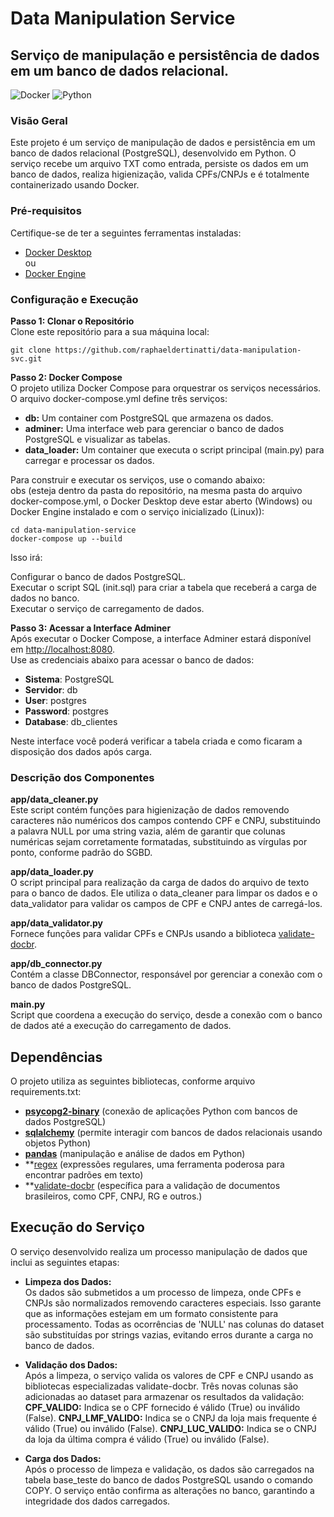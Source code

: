 # Data Manipulation Service
## Serviço de manipulação e persistência de dados em um banco de dados relacional.
![Docker](https://img.shields.io/badge/docker-%230db7ed.svg?style=for-the-badge&logo=docker&logoColor=white)
![Python](https://img.shields.io/badge/python-3670A0?style=for-the-badge&logo=python&logoColor=ffdd54)

### Visão Geral
Este projeto é um serviço de manipulação de dados e persistência em um banco de dados relacional (PostgreSQL), desenvolvido em Python. O serviço recebe um arquivo TXT como entrada, persiste os dados em um banco de dados, realiza higienização, valida CPFs/CNPJs e é totalmente containerizado usando Docker.


### Pré-requisitos

Certifique-se de ter a seguintes ferramentas instaladas:

- [Docker Desktop](https://www.docker.com/get-started)   
  ou  
- [Docker Engine](https://docs.docker.com/engine/install/)

### Configuração e Execução

**Passo 1: Clonar o Repositório**  
Clone este repositório para a sua máquina local:

```
git clone https://github.com/raphaeldertinatti/data-manipulation-svc.git
```
**Passo 2: Docker Compose**  
O projeto utiliza Docker Compose para orquestrar os serviços necessários. O arquivo docker-compose.yml define três serviços:

- **db:** Um container com PostgreSQL que armazena os dados.  
- **adminer:** Uma interface web para gerenciar o banco de dados PostgreSQL e visualizar as tabelas.  
- **data_loader:** Um container que executa o script principal (main.py) para carregar e processar os dados.
  
Para construir e executar os serviços, use o comando abaixo:  
obs (esteja dentro da pasta do repositório, na mesma pasta do arquivo docker-compose.yml, o Docker Desktop deve estar aberto (Windows) ou Docker Engine instalado e com o serviço inicializado (Linux)):  
```
cd data-manipulation-service
docker-compose up --build
```
Isso irá:  

Configurar o banco de dados PostgreSQL.  
Executar o script SQL (init.sql) para criar a tabela que receberá a carga de dados no banco.  
Executar o serviço de carregamento de dados.  

**Passo 3: Acessar a Interface Adminer**  
Após executar o Docker Compose, a interface Adminer estará disponível em [http://localhost:8080](http://localhost:8080).  
Use as credenciais abaixo para acessar o banco de dados:  

- **Sistema**: PostgreSQL
- **Servidor**: db  
- **User**: postgres  
- **Password**: postgres
- **Database**: db_clientes

Neste interface você poderá verificar a tabela criada e como ficaram a disposição dos dados após carga.

### Descrição dos Componentes
**app/data_cleaner.py**  
Este script contém funções para higienização de dados removendo caracteres não numéricos dos campos contendo CPF e CNPJ, substituindo a palavra NULL por uma string vazia, além de garantir que colunas numéricas sejam corretamente formatadas, substituindo as vírgulas por ponto, conforme padrão do SGBD.

**app/data_loader.py**  
O script principal para realização da carga de dados do arquivo de texto para o banco de dados. Ele utiliza o data_cleaner para limpar os dados e o data_validator para validar os campos de CPF e CNPJ antes de carregá-los.

**app/data_validator.py**  
Fornece funções para validar CPFs e CNPJs usando a biblioteca [validate-docbr](https://pypi.org/project/validate-docbr/).

**app/db_connector.py**  
Contém a classe DBConnector, responsável por gerenciar a conexão com o banco de dados PostgreSQL.  

**main.py**  
Script que coordena a execução do serviço, desde a conexão com o banco de dados até a execução do carregamento de dados.

## Dependências
O projeto utiliza as seguintes bibliotecas, conforme arquivo requirements.txt:  
- **[psycopg2-binary](https://pypi.org/project/psycopg2-binary/)** (conexão de aplicações Python com bancos de dados PostgreSQL)
- **[sqlalchemy](https://pypi.org/project/SQLAlchemy/)** (permite interagir com bancos de dados relacionais usando objetos Python)
- **[pandas](https://pypi.org/project/pandas/)** (manipulação e análise de dados em Python)
- **[regex](https://pypi.org/project/regex/) (expressões regulares, uma ferramenta poderosa para encontrar padrões em texto)
- **[validate-docbr](https://pypi.org/project/validate-docbr/) (específica para a validação de documentos brasileiros, como CPF, CNPJ, RG e outros.)

## Execução do Serviço
O serviço desenvolvido realiza um processo manipulação de dados que inclui as seguintes etapas:  

- **Limpeza dos Dados:**  
Os dados são submetidos a um processo de limpeza, onde CPFs e CNPJs são normalizados removendo caracteres especiais. Isso garante que as informações estejam em um formato consistente para processamento. Todas as ocorrências de 'NULL' nas colunas do dataset são substituídas por strings vazias, evitando erros durante a carga no banco de dados.

- **Validação dos Dados:**  
Após a limpeza, o serviço valida os valores de CPF e CNPJ usando as bibliotecas especializadas validate-docbr. Três novas colunas são adicionadas ao dataset para armazenar os resultados da validação:  
**CPF_VALIDO:** Indica se o CPF fornecido é válido (True) ou inválido (False).
**CNPJ_LMF_VALIDO:** Indica se o CNPJ da loja mais frequente é válido (True) ou inválido (False).
**CNPJ_LUC_VALIDO:** Indica se o CNPJ da loja da última compra é válido (True) ou inválido (False).
  
- **Carga dos Dados:**  
Após o processo de limpeza e validação, os dados são carregados na tabela base_teste do banco de dados PostgreSQL usando o comando COPY. O serviço então confirma as alterações no banco, garantindo a integridade dos dados carregados.



